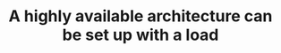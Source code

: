 ---
layout: all-exams
title: "A highly available architecture can be set up with a load "
blurb: "Availability Zones are completely isolated from each other, and distributed across a distance that makes it unlikely that any natural disaster would impac"
quid: 142
---